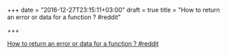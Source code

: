 +++
date = "2016-12-27T23:15:11+03:00"
draft = true
title = "How to return an error or data for a function ?  #reddit"

+++

<p><a href="https://t.co/0FMVfylXXN">How to return an error or data for a function ?  #reddit</a></p>
